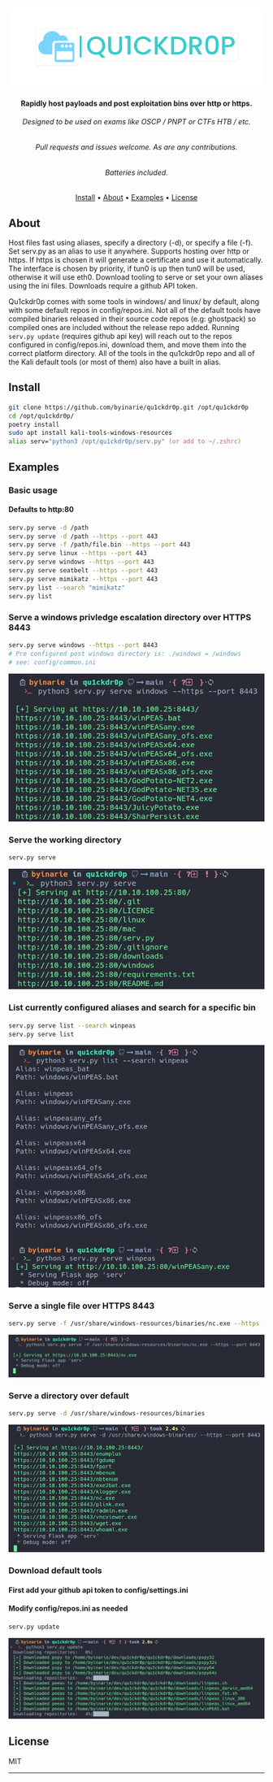 
<h1 align="center">
    <img src="img/quick_drop_small.png"</img>
</h1>

<h4 align="center">Rapidly host payloads and post exploitation bins over http or https.</h4>
<h6 align="center">Designed to be used on exams like OSCP / PNPT or CTFs HTB / etc.</h4>
<h6 align="center">Pull requests and issues welcome. As are any contributions.</h4>
<h6 align="center">Batteries included.</h4>


<p align="center">
  <a href="#install">Install</a> •
  <a href="#install">About</a> •
  <a href="#examples">Examples</a> •
  <a href="#license">License</a>
</p>

## About
Host files fast using aliases, specify a directory (-d), or specify a file (-f). Set serv.py as an alias to use it anywhere. Supports hosting over http or https. If https is chosen it will generate a certificate and use it automatically. The interface is chosen by priority, if tun0 is up then tun0 will be used, otherwise it will use eth0. Download tooling to serve or set your own aliases using the ini files. Downloads require a github API token.

Qu1ckdr0p comes with some tools in windows/ and linux/ by default, along with some default repos in config/repos.ini. Not all of the default tools have compiled binaries released in their source code repos (e.g: ghostpack) so compiled ones are included without the release repo added. Running `serv.py update` (requires github api key) will reach out to the repos configured in config/repos.ini, download them, and move them into the correct platform directory. All of the tools in the qu1ckdr0p repo and all of the Kali default tools (or most of them) also have a built in alias.

## Install
```zsh
git clone https://github.com/byinarie/qu1ckdr0p.git /opt/qu1ckdr0p
cd /opt/qu1ckdr0p/ 
poetry install
sudo apt install kali-tools-windows-resources
alias serv="python3 /opt/qu1ckdr0p/serv.py" (or add to ~/.zshrc)
```

## Examples 

### Basic usage
#### Defaults to http:80

```zsh
serv.py serve -d /path 
serv.py serve -d /path --https --port 443
serv.py serve -f /path/file.bin --https --port 443
serv.py serve linux --https --port 443
serv.py serve windows --https --port 443
serv.py serve seatbelt --https --port 443
serv.py serve mimikatz --https --port 443
serv.py list --search "mimikatz"
serv.py list
```

### Serve a windows privledge escalation directory over HTTPS 8443

```zsh
serv.py serve windows --https --port 8443
# Pre configured post windows directory is: ./windows = /windows
# see: config/common.ini
```
<p><img src="img/serve_windows.jpg"</img>

### Serve the working directory

```zsh
serv.py serve 
```
<p><img src="img/working_dir.jpg"</img></p>

### List currently configured aliases and search for a specific bin

```zsh
serv.py serve list --search winpeas
serv.py serve list 

```

<p><img src="img/list_search_winpeas.jpg"</img>


### Serve a single file over HTTPS 8443

```zsh
serv.py serve -f /usr/share/windows-resources/binaries/nc.exe --https --port 8443
```
<p><img src="img/serv_single_file.jpg"</img><p>


### Serve a directory over default

```zsh
serv.py serve -d /usr/share/windows-resources/binaries
```
<p><img src="img/serve_directory.jpg"</img></p>

### Download default tools
#### First add your github api token to config/settings.ini
#### Modify config/repos.ini as needed

```zsh
serv.py update
```
<p><img src="img/update.jpg"</img></p>



## License

MIT

---

